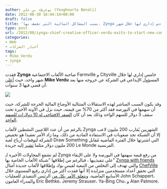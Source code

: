 ```yaml
---
author: يوغرطة بن علي (Youghourta Benali)
date: 2012-08-30 16:44:14+00:00
draft: false
title: 'بسبب المشاكل المالية التي تعصف بها، Zynga تفقد سادس إداري لها خلال شهر  '
type: post
url: /2012/08/zynga-chief-creative-officer-verdu-exits-to-start-new-company%e2%80%8e/
categories:
- Web
- أخبار الشركات
tags:
- Mike Verdu
- zynga
---
```


فقدت **Zynga** صاحبة الألعاب الاجتماعية Farmville و Cityville خامس إداري لها خلال شهر واحد، حيث [أعلن](http://company.zynga.com/about/press/company-blog/starting-new-chapter) **Mike Verdu** المسؤول الإبداعي في الشركة عن خروجه منها بعد أن قضى فيها 3 سنوات.




[![](https://www.it-scoop.com/wp-content/uploads/2012/08/Mike-Verdu-zynga.jpg)
](https://www.it-scoop.com/wp-content/uploads/2012/08/Mike-Verdu-zynga.jpg)




وقد يكون السبب المباشر لهذه الاستقالات المتتالية الأوضاع المالية الحرجة للشركة، حيث أن سهمها في البورصة فقد أكثر من 70% من قيمته، حيث نزل في الآونة الأخيرة تحت سقف 3 دولار للسهم الواحد وذلك بعد أن كان [السعر الافتتاحي له 10 دولارات للسهم الواحد](https://www.it-scoop.com/2011/12/zynga-ipo/).




بالرغم من أن عدد اللاعبين النشطين لألعاب Zynga الشهريين يُقارب 200 مليون لاعب إلا أن الشبكة تجد صعوبات في الاستفادة المادية من ذلك، وما زاد الأمر تعقيدا هو تخفيض الشركة لتوقعات أرباح لعبة Draw Something التي اشترتها خلال الفترة الماضية مُقابل 200 مليون دولار مثلما [تشير](http://www.lemonde.fr/technologies/article/2012/08/30/zynga-perd-un-nouveau-dirigeant_1753557_651865.html) إليه جريدة Le Monde الفرنسية.




لم تشفع المحاولات الأخيرة لـ Zynga من رفع قيمة سهمها في البورصة ولا على الإبقاء على تنفيذييها ، فبالرغم من إطلاقها "شبكة الألعاب الخاصة بها" [Zynga with friends](http://www.zyngawithfriends.com/) والتي تهدف إلى التخلص من التبعية لفيس بوك وإطلاقها لألعاب جديدة أمثال [ChefVille](http://www.ibtimes.com/articles/378662/20120829/zynga-chefville-facebook.htm) التي تحقق أعداد مستخدمين متزايدة إلا أنها فقدت أكثر من إداري رفيع المستوى خلال الأسابيع الماضية، [ويتعلق الأمر بكل من](http://venturebeat.com/2012/08/28/in-latest-departure-zynga-loses-its-chief-creative-officer/) الرئيس التنفيذي للعمليات John Schappert، والمدراء العامون Eric Bethke، Jeremy Strauser، Ya-Bing Chu، و Alan Patmore.
